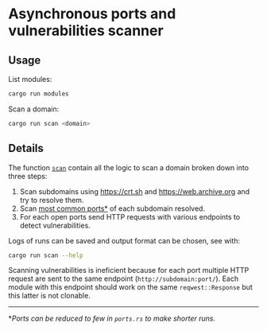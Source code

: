 # Asynchronous ports and vulnerabilities scanner

## Usage

List modules:
```zsh
cargo run modules
```

Scan a domain:
```zsh
cargo run scan <domain>
```

## Details

The function [`scan`](./src/scan.rs) contain all the logic to scan a domain broken down into three steps:
1. Scan subdomains using https://crt.sh and https://web.archive.org and try to resolve them.
2. Scan [most common ports*](./src/ports.rs) of each subdomain resolved.
3. For each open ports send HTTP requests with various endpoints to detect vulnerabilities.

Logs of runs can be saved and output format can be chosen, see with:
```zsh
cargo run scan --help
```

Scanning vulnerabilities is ineficient because for each port multiple HTTP request are sent to the same endpoint (`http://subdomain:port/`). Each module with this endpoint should work on the same `reqwest::Response` but this latter is not clonable.

---

**Ports can be reduced to few in `ports.rs` to make shorter runs.*

